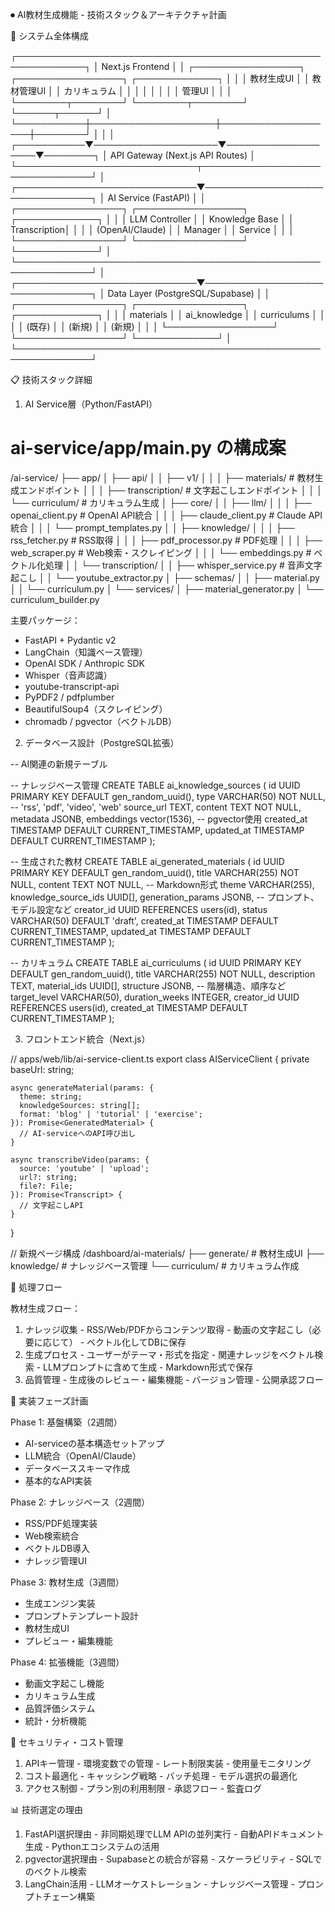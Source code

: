 ⏺ AI教材生成機能 - 技術スタック＆アーキテクチャ計画

  🎯 システム全体構成

  ┌─────────────────────────────────────────────────────────────┐
  │                      Next.js Frontend                         │
  │  ┌─────────────────┐  ┌─────────────────┐  ┌─────────────┐ │
  │  │ 教材生成UI      │  │ 教材管理UI      │  │ カリキュラム │ │
  │  │                 │  │                 │  │ 管理UI      │ │
  │  └────────┬────────┘  └────────┬────────┘  └──────┬──────┘ │
  └───────────┼────────────────────┼───────────────────┼────────┘
              │                    │                   │
  ┌───────────▼────────────────────▼───────────────────▼────────┐
  │                    API Gateway (Next.js API Routes)          │
  └─────────────────────────────┬────────────────────────────────┘
                                │
  ┌─────────────────────────────▼────────────────────────────────┐
  │                    AI Service (FastAPI)                       │
  │  ┌─────────────────┐  ┌─────────────────┐  ┌─────────────┐ │
  │  │ LLM Controller  │  │ Knowledge Base  │  │ Transcription│ │
  │  │ (OpenAI/Claude) │  │ Manager         │  │ Service     │ │
  │  └─────────────────┘  └─────────────────┘  └─────────────┘ │
  └──────────────────────────────────────────────────────────────┘
                                │
  ┌─────────────────────────────▼────────────────────────────────┐
  │              Data Layer (PostgreSQL/Supabase)                │
  │  ┌─────────────────┐  ┌─────────────────┐  ┌─────────────┐ │
  │  │ materials       │  │ ai_knowledge    │  │ curriculums │ │
  │  │ (既存)          │  │ (新規)          │  │ (新規)      │ │
  │  └─────────────────┘  └─────────────────┘  └─────────────┘ │
  └──────────────────────────────────────────────────────────────┘

  📋 技術スタック詳細

  1. AI Service層（Python/FastAPI）

  # ai-service/app/main.py の構成案

  /ai-service/
  ├── app/
  │   ├── api/
  │   │   ├── v1/
  │   │   │   ├── materials/         # 教材生成エンドポイント
  │   │   │   ├── transcription/     # 文字起こしエンドポイント
  │   │   │   └── curriculum/        # カリキュラム生成
  │   ├── core/
  │   │   ├── llm/
  │   │   │   ├── openai_client.py  # OpenAI API統合
  │   │   │   ├── claude_client.py   # Claude API統合
  │   │   │   └── prompt_templates.py
  │   │   ├── knowledge/
  │   │   │   ├── rss_fetcher.py    # RSS取得
  │   │   │   ├── pdf_processor.py  # PDF処理
  │   │   │   ├── web_scraper.py    # Web検索・スクレイピング
  │   │   │   └── embeddings.py     # ベクトル化処理
  │   │   └── transcription/
  │   │       ├── whisper_service.py # 音声文字起こし
  │   │       └── youtube_extractor.py
  │   ├── schemas/
  │   │   ├── material.py
  │   │   └── curriculum.py
  │   └── services/
  │       ├── material_generator.py
  │       └── curriculum_builder.py

  主要パッケージ：
  - FastAPI + Pydantic v2
  - LangChain（知識ベース管理）
  - OpenAI SDK / Anthropic SDK
  - Whisper（音声認識）
  - youtube-transcript-api
  - PyPDF2 / pdfplumber
  - BeautifulSoup4（スクレイピング）
  - chromadb / pgvector（ベクトルDB）

  2. データベース設計（PostgreSQL拡張）

  -- AI関連の新規テーブル

  -- ナレッジベース管理
  CREATE TABLE ai_knowledge_sources (
      id UUID PRIMARY KEY DEFAULT gen_random_uuid(),
      type VARCHAR(50) NOT NULL, -- 'rss', 'pdf', 'video', 'web'
      source_url TEXT,
      content TEXT NOT NULL,
      metadata JSONB,
      embeddings vector(1536), -- pgvector使用
      created_at TIMESTAMP DEFAULT CURRENT_TIMESTAMP,
      updated_at TIMESTAMP DEFAULT CURRENT_TIMESTAMP
  );

  -- 生成された教材
  CREATE TABLE ai_generated_materials (
      id UUID PRIMARY KEY DEFAULT gen_random_uuid(),
      title VARCHAR(255) NOT NULL,
      content TEXT NOT NULL, -- Markdown形式
      theme VARCHAR(255),
      knowledge_source_ids UUID[],
      generation_params JSONB, -- プロンプト、モデル設定など
      creator_id UUID REFERENCES users(id),
      status VARCHAR(50) DEFAULT 'draft',
      created_at TIMESTAMP DEFAULT CURRENT_TIMESTAMP,
      updated_at TIMESTAMP DEFAULT CURRENT_TIMESTAMP
  );

  -- カリキュラム
  CREATE TABLE ai_curriculums (
      id UUID PRIMARY KEY DEFAULT gen_random_uuid(),
      title VARCHAR(255) NOT NULL,
      description TEXT,
      material_ids UUID[],
      structure JSONB, -- 階層構造、順序など
      target_level VARCHAR(50),
      duration_weeks INTEGER,
      creator_id UUID REFERENCES users(id),
      created_at TIMESTAMP DEFAULT CURRENT_TIMESTAMP
  );

  3. フロントエンド統合（Next.js）

  // apps/web/lib/ai-service-client.ts
  export class AIServiceClient {
    private baseUrl: string;

    async generateMaterial(params: {
      theme: string;
      knowledgeSources: string[];
      format: 'blog' | 'tutorial' | 'exercise';
    }): Promise<GeneratedMaterial> {
      // AI-serviceへのAPI呼び出し
    }

    async transcribeVideo(params: {
      source: 'youtube' | 'upload';
      url?: string;
      file?: File;
    }): Promise<Transcript> {
      // 文字起こしAPI
    }
  }

  // 新規ページ構成
  /dashboard/ai-materials/
    ├── generate/     # 教材生成UI
    ├── knowledge/    # ナレッジベース管理
    └── curriculum/   # カリキュラム作成

  🔄 処理フロー

  教材生成フロー：

  1. ナレッジ収集
    - RSS/Web/PDFからコンテンツ取得
    - 動画の文字起こし（必要に応じて）
    - ベクトル化してDBに保存
  2. 生成プロセス
    - ユーザーがテーマ・形式を指定
    - 関連ナレッジをベクトル検索
    - LLMプロンプトに含めて生成
    - Markdown形式で保存
  3. 品質管理
    - 生成後のレビュー・編集機能
    - バージョン管理
    - 公開承認フロー

  🚀 実装フェーズ計画

  Phase 1: 基盤構築（2週間）
  - AI-serviceの基本構造セットアップ
  - LLM統合（OpenAI/Claude）
  - データベーススキーマ作成
  - 基本的なAPI実装

  Phase 2: ナレッジベース（2週間）
  - RSS/PDF処理実装
  - Web検索統合
  - ベクトルDB導入
  - ナレッジ管理UI

  Phase 3: 教材生成（3週間）
  - 生成エンジン実装
  - プロンプトテンプレート設計
  - 教材生成UI
  - プレビュー・編集機能

  Phase 4: 拡張機能（3週間）
  - 動画文字起こし機能
  - カリキュラム生成
  - 品質評価システム
  - 統計・分析機能

  🔐 セキュリティ・コスト管理

  1. APIキー管理
    - 環境変数での管理
    - レート制限実装
    - 使用量モニタリング
  2. コスト最適化
    - キャッシング戦略
    - バッチ処理
    - モデル選択の最適化
  3. アクセス制御
    - プラン別の利用制限
    - 承認フロー
    - 監査ログ

  📊 技術選定の理由

  1. FastAPI選択理由
    - 非同期処理でLLM APIの並列実行
    - 自動APIドキュメント生成
    - Pythonエコシステムの活用
  2. pgvector選択理由
    - Supabaseとの統合が容易
    - スケーラビリティ
    - SQLでのベクトル検索
  3. LangChain活用
    - LLMオーケストレーション
    - ナレッジベース管理
    - プロンプトチェーン構築